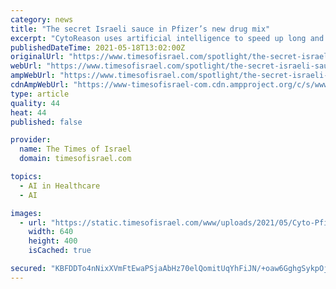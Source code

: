 ```yaml
---
category: news
title: "The secret Israeli sauce in Pfizer’s new drug mix"
excerpt: "CytoReason uses artificial intelligence to speed up long and expensive drug trials for six of the world’s top ten pharmaceutical giants"
publishedDateTime: 2021-05-18T13:02:00Z
originalUrl: "https://www.timesofisrael.com/spotlight/the-secret-israeli-sauce-in-pfizers-new-drug-mix/"
webUrl: "https://www.timesofisrael.com/spotlight/the-secret-israeli-sauce-in-pfizers-new-drug-mix/"
ampWebUrl: "https://www.timesofisrael.com/spotlight/the-secret-israeli-sauce-in-pfizers-new-drug-mix/amp/"
cdnAmpWebUrl: "https://www-timesofisrael-com.cdn.ampproject.org/c/s/www.timesofisrael.com/spotlight/the-secret-israeli-sauce-in-pfizers-new-drug-mix/amp/"
type: article
quality: 44
heat: 44
published: false

provider:
  name: The Times of Israel
  domain: timesofisrael.com

topics:
  - AI in Healthcare
  - AI

images:
  - url: "https://static.timesofisrael.com/www/uploads/2021/05/Cyto-Pfizer-Logos-640x400.jpg"
    width: 640
    height: 400
    isCached: true

secured: "KBFDDTo4nNixXVmFtEwaPSjaAbHz70elQomitUqYhFiJN/+oaw6GghgSykpOj1YL25Kv8CaOAzOjlV8I/+UZ3Mag0T3q5jscSZSndK0aTCrnQpJtJNs5bczNpBmNhjJMygM49qJxv8WfE+FYrIJ3JK6NVhfX0yc1VC8lDbkgmSMhLYMANV5HU9EXaHRugCG/5I5IqIZFkF45Vfc+JjDYFm5wT6/chJf+wneatSZyE8IlqIJFL7xT1IfOIiC6ZJH/5K3k4biReTQHsuOXbV0TsAJl5WGSBn/1z7Qg2G7NDtbX5OXmwU0JNB61xAs4prnNSwdXwfcl0n6WaVDoa6KyUTwwW+Ch3LM4O3qQXgh2C3I=;FIfvdfa2W43oXG5FHWaBKg=="
---
```


